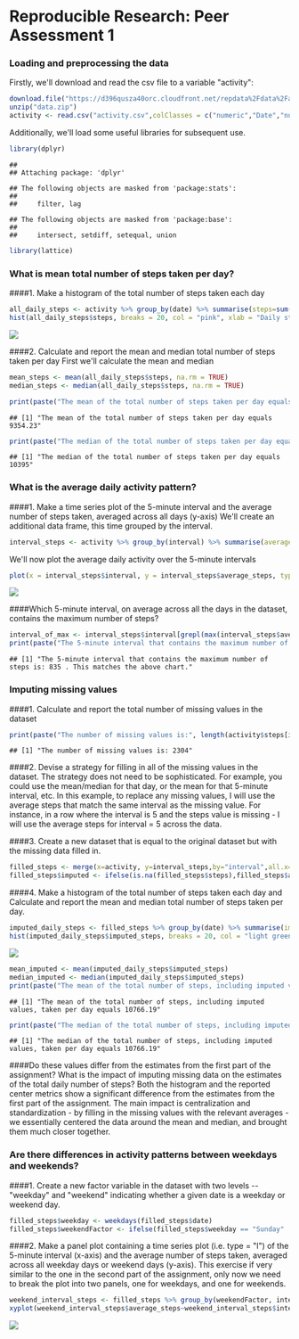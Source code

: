 # Reproducible Research: Peer Assessment 1


### Loading and preprocessing the data
Firstly, we'll download and read the csv file to a variable "activity":

```r
download.file("https://d396qusza40orc.cloudfront.net/repdata%2Fdata%2Factivity.zip", destfile = "data.zip")
unzip("data.zip")
activity <- read.csv("activity.csv",colClasses = c("numeric","Date","numeric"), stringsAsFactors = FALSE)
```

Additionally, we'll load some useful libraries for subsequent use. 

```r
library(dplyr)
```

```
## 
## Attaching package: 'dplyr'
```

```
## The following objects are masked from 'package:stats':
## 
##     filter, lag
```

```
## The following objects are masked from 'package:base':
## 
##     intersect, setdiff, setequal, union
```

```r
library(lattice)
```

### What is mean total number of steps taken per day?
####1. Make a histogram  of the total number of steps taken each day

```r
all_daily_steps <- activity %>% group_by(date) %>% summarise(steps=sum(steps, na.rm = TRUE))
hist(all_daily_steps$steps, breaks = 20, col = "pink", xlab = "Daily steps", main = "Daily steps histogram")
```

![](PA1_template_files/figure-html/unnamed-chunk-3-1.png)<!-- -->



####2. Calculate and report the mean and median total number of steps taken per day
First we'll calculate the mean and median

```r
mean_steps <- mean(all_daily_steps$steps, na.rm = TRUE)
median_steps <- median(all_daily_steps$steps, na.rm = TRUE)
```

```r
print(paste("The mean of the total number of steps taken per day equals",round(mean_steps,2)))
```

```
## [1] "The mean of the total number of steps taken per day equals 9354.23"
```

```r
print(paste("The median of the total number of steps taken per day equals",round(median_steps,2)))
```

```
## [1] "The median of the total number of steps taken per day equals 10395"
```

### What is the average daily activity pattern?
####1. Make a time series plot of the 5-minute interval and the average number of steps taken, averaged across all days (y-axis)
We'll create an additional data frame, this time grouped by the interval.

```r
interval_steps <- activity %>% group_by(interval) %>% summarise(average_steps=mean(steps, na.rm = TRUE))
```
We'll now plot the average daily activity over the 5-minute intervals

```r
plot(x = interval_steps$interval, y = interval_steps$average_steps, type = "l", col = "orange", xlab = "5 minute interval", ylab = "Average number of steps across all days", main = "Average daily activity pattern")
```

![](PA1_template_files/figure-html/unnamed-chunk-7-1.png)<!-- -->


####Which 5-minute interval, on average across all the days in the dataset, contains the maximum number of steps?

```r
interval_of_max <- interval_steps$interval[grepl(max(interval_steps$average_steps),interval_steps$average_steps)]
print(paste("The 5-minute interval that contains the maximum number of steps is:",interval_of_max,". This matches the above chart."))
```

```
## [1] "The 5-minute interval that contains the maximum number of steps is: 835 . This matches the above chart."
```

### Imputing missing values
####1. Calculate and report the total number of missing values in the dataset

```r
print(paste("The number of missing values is:", length(activity$steps[is.na(activity$steps)==TRUE])))
```

```
## [1] "The number of missing values is: 2304"
```
####2. Devise a strategy for filling in all of the missing values in the dataset. The strategy does not need to be sophisticated. For example, you could use the mean/median for that day, or the mean for that 5-minute interval, etc.
In this example, to replace any missing values, I will use the average steps that match the same interval as the missing value. For instance, in a row where the interval is 5 and the steps value is missing - I will use the average steps for interval = 5 across the data.

####3. Create a new dataset that is equal to the original dataset but with the missing data filled in.

```r
filled_steps <- merge(x=activity, y=interval_steps,by="interval",all.x=TRUE)
filled_steps$imputed <- ifelse(is.na(filled_steps$steps),filled_steps$average_steps,filled_steps$steps)
```
####4. Make a histogram of the total number of steps taken each day and Calculate and report the mean and median total number of steps taken per day.

```r
imputed_daily_steps <- filled_steps %>% group_by(date) %>% summarise(imputed_steps=sum(imputed))
hist(imputed_daily_steps$imputed_steps, breaks = 20, col = "light green", xlab = "Daily steps", main = "Imputed daily steps histogram")
```

![](PA1_template_files/figure-html/unnamed-chunk-11-1.png)<!-- -->

```r
mean_imputed <- mean(imputed_daily_steps$imputed_steps)
median_imputed <- median(imputed_daily_steps$imputed_steps)
print(paste("The mean of the total number of steps, including imputed values, taken per day equals",round(mean_imputed,2)))
```

```
## [1] "The mean of the total number of steps, including imputed values, taken per day equals 10766.19"
```

```r
print(paste("The median of the total number of steps, including imputed values, taken per day equals",round(median_imputed,2)))
```

```
## [1] "The median of the total number of steps, including imputed values, taken per day equals 10766.19"
```


####Do these values differ from the estimates from the first part of the assignment? What is the impact of imputing missing data on the estimates of the total daily number of steps?
Both the histogram and the reported center metrics show a significant difference from the estimates from the first part of the assignment. The main impact is centralization and standardization - by filling in the missing values with the relevant averages - we essentially centered the data around the mean and median, and brought them much closer together.

### Are there differences in activity patterns between weekdays and weekends?
####1. Create a new factor variable in the dataset with two levels -- "weekday" and "weekend" indicating whether a given date is a weekday or weekend day.

```r
filled_steps$weekday <- weekdays(filled_steps$date)
filled_steps$weekendFactor <- ifelse(filled_steps$weekday == "Sunday" | filled_steps$weekday == "Saturday","Weekend","Weekday")
```

####2. Make a panel plot containing a time series plot (i.e. type = "l") of the 5-minute interval (x-axis) and the average number of steps taken, averaged across all weekday days or weekend days (y-axis).
This exercise if very similar to the one in the second part of the assignment, only now we need to break the plot into two panels, one for weekdays, and one for weekends.

```r
weekend_interval_steps <- filled_steps %>% group_by(weekendFactor, interval) %>% summarise(average_steps=mean(imputed))
xyplot(weekend_interval_steps$average_steps~weekend_interval_steps$interval | weekend_interval_steps$weekendFactor, layout = c(1,2), type = "l", xlab = "Interval", ylab = "Average Steps")
```

![](PA1_template_files/figure-html/unnamed-chunk-14-1.png)<!-- -->
